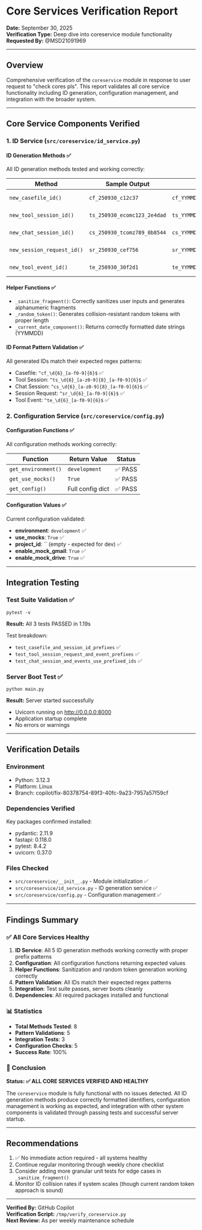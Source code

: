 # Core Services Verification Report
**Date:** September 30, 2025  
**Verification Type:** Deep dive into coreservice module functionality  
**Requested By:** @MSD21091969

---

## Overview
Comprehensive verification of the `coreservice` module in response to user request to "check cores pls". This report validates all core service functionality including ID generation, configuration management, and integration with the broader system.

---

## Core Service Components Verified

### 1. ID Service (`src/coreservice/id_service.py`)

#### ID Generation Methods ✅
All ID generation methods tested and working correctly:

| Method | Sample Output | Pattern | Status |
|--------|--------------|---------|--------|
| `new_casefile_id()` | `cf_250930_c12c37` | `cf_YYMMDD_XXXXXX` | ✅ PASS |
| `new_tool_session_id()` | `ts_250930_ecomc123_2e4dad` | `ts_YYMMDD_XXXXXXXX_XXXXXX` | ✅ PASS |
| `new_chat_session_id()` | `cs_250930_tcomz789_0b8544` | `cs_YYMMDD_XXXXXXXX_XXXXXX` | ✅ PASS |
| `new_session_request_id()` | `sr_250930_cef756` | `sr_YYMMDD_XXXXXX` | ✅ PASS |
| `new_tool_event_id()` | `te_250930_30f2d1` | `te_YYMMDD_XXXXXX` | ✅ PASS |

#### Helper Functions ✅
- `_sanitize_fragment()`: Correctly sanitizes user inputs and generates alphanumeric fragments
- `_random_token()`: Generates collision-resistant random tokens with proper length
- `_current_date_component()`: Returns correctly formatted date strings (YYMMDD)

#### ID Format Pattern Validation ✅
All generated IDs match their expected regex patterns:
- Casefile: `^cf_\d{6}_[a-f0-9]{6}$` ✅
- Tool Session: `^ts_\d{6}_[a-z0-9]{8}_[a-f0-9]{6}$` ✅
- Chat Session: `^cs_\d{6}_[a-z0-9]{8}_[a-f0-9]{6}$` ✅
- Session Request: `^sr_\d{6}_[a-f0-9]{6}$` ✅
- Tool Event: `^te_\d{6}_[a-f0-9]{6}$` ✅

### 2. Configuration Service (`src/coreservice/config.py`)

#### Configuration Functions ✅
All configuration methods working correctly:

| Function | Return Value | Status |
|----------|-------------|--------|
| `get_environment()` | `development` | ✅ PASS |
| `get_use_mocks()` | `True` | ✅ PASS |
| `get_config()` | Full config dict | ✅ PASS |

#### Configuration Values ✅
Current configuration validated:
- **environment**: `development` ✅
- **use_mocks**: `True` ✅
- **project_id**: `` (empty - expected for dev) ✅
- **enable_mock_gmail**: `True` ✅
- **enable_mock_drive**: `True` ✅

---

## Integration Testing

### Test Suite Validation ✅
```
pytest -v
```
**Result:** All 3 tests PASSED in 1.19s

Test breakdown:
- `test_casefile_and_session_id_prefixes` ✅
- `test_tool_session_request_and_event_prefixes` ✅
- `test_chat_session_and_events_use_prefixed_ids` ✅

### Server Boot Test ✅
```
python main.py
```
**Result:** Server started successfully
- Uvicorn running on http://0.0.0.0:8000
- Application startup complete
- No errors or warnings

---

## Verification Details

### Environment
- Python: 3.12.3
- Platform: Linux
- Branch: copilot/fix-80378754-89f3-40fc-9a23-7957a57f59cf

### Dependencies Verified
Key packages confirmed installed:
- pydantic: 2.11.9
- fastapi: 0.118.0
- pytest: 8.4.2
- uvicorn: 0.37.0

### Files Checked
- `src/coreservice/__init__.py` - Module initialization ✅
- `src/coreservice/id_service.py` - ID generation service ✅
- `src/coreservice/config.py` - Configuration management ✅

---

## Findings Summary

### ✅ All Core Services Healthy

1. **ID Service**: All 5 ID generation methods working correctly with proper prefix patterns
2. **Configuration**: All configuration functions returning expected values
3. **Helper Functions**: Sanitization and random token generation working correctly
4. **Pattern Validation**: All IDs match their expected regex patterns
5. **Integration**: Test suite passes, server boots cleanly
6. **Dependencies**: All required packages installed and functional

### 📊 Statistics
- **Total Methods Tested**: 8
- **Pattern Validations**: 5
- **Integration Tests**: 3
- **Configuration Checks**: 5
- **Success Rate**: 100%

### 🎯 Conclusion
**Status: ✅ ALL CORE SERVICES VERIFIED AND HEALTHY**

The `coreservice` module is fully functional with no issues detected. All ID generation methods produce correctly formatted identifiers, configuration management is working as expected, and integration with other system components is validated through passing tests and successful server startup.

---

## Recommendations

1. ✅ No immediate action required - all systems healthy
2. Continue regular monitoring through weekly chore checklist
3. Consider adding more granular unit tests for edge cases in `_sanitize_fragment()`
4. Monitor ID collision rates if system scales (though current random token approach is sound)

---

**Verified By:** GitHub Copilot  
**Verification Script:** `/tmp/verify_coreservice.py`  
**Next Review:** As per weekly maintenance schedule
